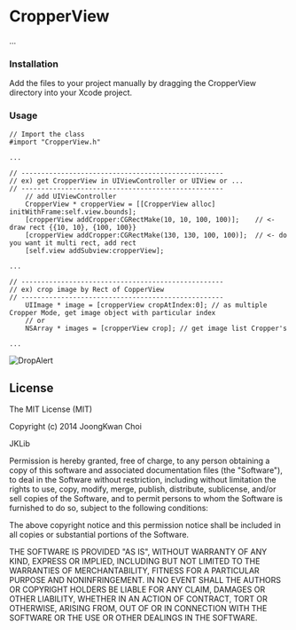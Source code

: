 CropperView
=============

...


### Installation
Add the files to your project manually by dragging the CropperView directory into your Xcode project.


### Usage

```
// Import the class
#import "CropperView.h"

...

// ---------------------------------------------------
// ex) get CropperView in UIViewController or UIView or ...
// ---------------------------------------------------
    // add UIViewController
    CropperView * cropperView = [[CropperView alloc] initWithFrame:self.view.bounds];
    [cropperView addCropper:CGRectMake(10, 10, 100, 100)];    // <- draw rect {{10, 10}, {100, 100}}
    [cropperView addCropper:CGRectMake(130, 130, 100, 100)];  // <- do you want it multi rect, add rect
    [self.view addSubview:cropperView];
    
...

// ---------------------------------------------------
// ex) crop image by Rect of CopperView
// ---------------------------------------------------
    UIImage * image = [cropperView cropAtIndex:0]; // as multiple Cropper Mode, get image object with particular index
    // or
    NSArray * images = [cropperView crop]; // get image list Cropper's
    
...

```

![DropAlert](https://www.dropbox.com/s/h8o30lt1art5kqz/iOS%20Simulator%20Screen%20shot%202014.%207.%2021.%20%EC%98%A4%ED%9B%84%203.45.59.png)


License
-------------------------------------------------------
The MIT License (MIT)

Copyright (c) 2014 JoongKwan Choi

JKLib

Permission is hereby granted, free of charge, to any person obtaining a copy
of this software and associated documentation files (the "Software"), to deal
in the Software without restriction, including without limitation the rights
to use, copy, modify, merge, publish, distribute, sublicense, and/or sell
copies of the Software, and to permit persons to whom the Software is
furnished to do so, subject to the following conditions:

The above copyright notice and this permission notice shall be included in all
copies or substantial portions of the Software.

THE SOFTWARE IS PROVIDED "AS IS", WITHOUT WARRANTY OF ANY KIND, EXPRESS OR
IMPLIED, INCLUDING BUT NOT LIMITED TO THE WARRANTIES OF MERCHANTABILITY,
FITNESS FOR A PARTICULAR PURPOSE AND NONINFRINGEMENT. IN NO EVENT SHALL THE
AUTHORS OR COPYRIGHT HOLDERS BE LIABLE FOR ANY CLAIM, DAMAGES OR OTHER
LIABILITY, WHETHER IN AN ACTION OF CONTRACT, TORT OR OTHERWISE, ARISING FROM,
OUT OF OR IN CONNECTION WITH THE SOFTWARE OR THE USE OR OTHER DEALINGS IN THE
SOFTWARE.

